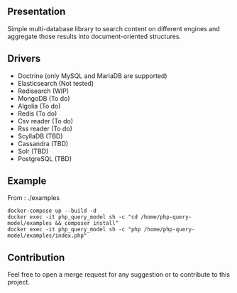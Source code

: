 Presentation
------------
Simple multi-database library to search content on different engines and aggregate those results into document-oriented structures.

Drivers
-------
* Doctrine (only MySQL and MariaDB are supported)
* Elasticsearch (Not tested)
* Redisearch (WIP)
* MongoDB (To do)
* Algolia (To do)
* Redis (To do)
* Csv reader (To do)
* Rss reader (To do)
* ScyllaDB (TBD)
* Cassandra (TBD)
* Solr (TBD)
* PostgreSQL (TBD)

Example
-------

From : ./examples

```
docker-compose up --build -d
docker exec -it php_query_model sh -c "cd /home/php-query-model/examples && composer install"
docker exec -it php_query_model sh -c "php /home/php-query-model/examples/index.php"
```

Contribution
------------
Feel free to open a merge request for any suggestion or to contribute to this project.
